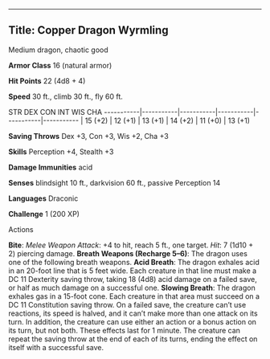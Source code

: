 -------------------------
Title: Copper Dragon Wyrmling
-------------------------


Medium dragon, chaotic good

**Armor Class** 16 (natural armor)

**Hit Points** 22 (4d8 + 4)

**Speed** 30 ft., climb 30 ft., fly 60 ft.

  STR         DEX         CON         INT         WIS         CHA
  -----------|-----------|-----------|-----------|-----------|-----------
  | 15 (+2)   | 12 (+1)   | 13 (+1)   | 14 (+2)   | 11 (+0)   | 13 (+1)

**Saving Throws** Dex +3, Con +3, Wis +2, Cha +3

**Skills** Perception +4, Stealth +3

**Damage Immunities** acid

**Senses** blindsight 10 ft., darkvision 60 ft., passive Perception 14

**Languages** Draconic

**Challenge** 1 (200 XP)


Actions

**Bite**: *Melee Weapon Attack*: +4 to hit, reach 5 ft., one target.
    *Hit*: 7 (1d10 + 2) piercing damage.
**Breath Weapons (Recharge 5–6)**: The dragon uses one of the
    following breath weapons.
**Acid Breath**: The dragon exhales acid in an 20-foot line that is
    5 feet wide. Each creature in that line must make a DC 11 Dexterity
    saving throw, taking 18 (4d8) acid damage on a failed save, or half
    as much damage on a successful one.
**Slowing Breath**: The dragon exhales gas in a 15-foot cone. Each
    creature in that area must succeed on a DC 11 Constitution
    saving throw. On a failed save, the creature can’t use reactions,
    its speed is halved, and it can’t make more than one attack on
    its turn. In addition, the creature can use either an action or a
    bonus action on its turn, but not both. These effects last for
    1 minute. The creature can repeat the saving throw at the end of
    each of its turns, ending the effect on itself with a
    successful save.

